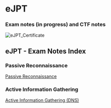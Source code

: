 # eJPT
### Exam notes (in progress) and CTF notes
![eJPT_Certificate](https://api.accredible.com/v1/frontend/credential_website_embed_image/certificate/107626682)

## eJPT - Exam Notes Index

### Passive Reconnaissance
[Passive Reconnaissance](https://github.com/sedici-gith/eJPT/blob/main/Notes/Passive%20Reconnaissance.md)

### Active Information Gathering
[Active Information Gathering (DNS)](https://github.com/sedici-gith/eJPT/blob/main/Notes/Active%20Information%20Gathering%20(DNS).md)
